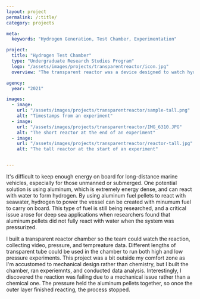 ```yaml
---
layout: project
permalink: /:title/
category: projects

meta:
  keywords: "Hydrogen Generation, Test Chamber, Experimentation"

project:
  title: "Hydrogen Test Chamber"
  type: "Undergraduate Research Studies Program"
  logo: "/assets/images/projects/transparentreactor/icon.jpg"
  overview: "The transparent reactor was a device designed to watch hydrogen generating aluminum-water reactions to better understand the reaction when pressurized."

agency:
  year: "2021"

images:
  - image:
    url: "/assets/images/projects/transparentreactor/sample-tall.png"
    alt: "Timestamps from an experiment"
  - image:
    url: "/assets/images/projects/transparentreactor/IMG_6310.JPG"
    alt: "The short reactor at the end of an experiment"
  - image:
    url: "/assets/images/projects/transparentreactor/reactor-tall.jpg"
    alt: "The tall reactor at the start of an experiment"


---
```

<p> It's difficult to keep enough energy on board for long-distance marine vehicles, especially for those unmanned or submerged. One potential solution is using aluminum, which is extremely energy dense, and can react with water to form hydrogen. By using aluminum fuel pellets to react with seawater, hydrogen to power the vessel can be created with minumum fuel to carry on board. This type of fuel is still being researched, and a critical issue arose for deep sea applications when researchers found that aluminum pellets did not fully react with water when the system was pressurized. </p>

<p> I built a transparent reactor chamber so the team could watch the reaction, collecting video, pressure, and tempreature data. Different lengths of transparent tube could be used in the chamber to run both high and low pressure experiments. This project was a bit outside my comfort zone as I'm accustomed to mechanical design rather than chemistry, but I built the chamber, ran experiemnts, and conducted data analysis. Interestingly, I discovered the reaction was failing due to a mechanical issue rather than a chemical one. The pressure held the aluminum pellets together, so once the outer layer finished reacting, the process stopped. </p>
